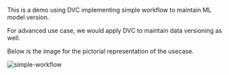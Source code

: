 This is a demo using DVC implementing simple workflow to maintain ML model version. 

For advanced use case, we would apply DVC to maintain data versioning as well.

Below is the image for the pictorial representation of the usecase.

![simple-workflow](https://user-images.githubusercontent.com/55927390/134888979-c341dc8d-fc5e-48d8-be44-4531cdb0ca78.png)
